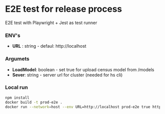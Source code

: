 # E2E test for release process
E2E test with Playwright + Jest as test runner

### ENV's
* **URL** : string - defaul: http://localhost

### Argumets
* **LoadModel**: boolean - set true for upload census model from /models
* **Sever**: string - server url for cluster (needed for hs cli)

### Local run
```sh
npm install
docker build -t prod-e2e .
docker run --network=host --env URL=http://localhost prod-e2e true http://localhost
```